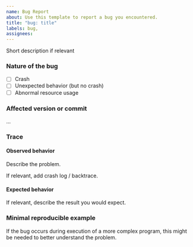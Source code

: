 ```yaml
---
name: Bug Report
about: Use this template to report a bug you encountered.
title: "bug: title"
labels: bug,
assignees:
---
```


Short description if relevant

### Nature of the bug

- [ ] Crash
- [ ] Unexpected behavior (but no crash)
- [ ] Abnormal resource usage

### Affected version or commit

...

### Trace

#### Observed behavior

Describe the problem.

If relevant, add crash log / backtrace.

#### Expected behavior

If relevant, describe the result you would expect.

### Minimal reproducible example

If the bug occurs during execution of a more complex program, this might be needed to better understand the problem.
